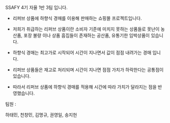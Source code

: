 SSAFY 4기 자율 1반 3팀 입니다.

- 리퍼브 상품에 하향식 경매를 이용해 판매하는 쇼핑몰 프로젝트입니다.

- 저희가 취급하는 리퍼브 상품이란 소비자 기준에 미치지 못하는 상품들로 못난이 농산품, 포장 불량 이나 상품 흠집들이 존재하는 공산품, 유통기한 임박상품이 있습니다.

-  하향식 경매는 최고가로 시작되어 시간이 지나면서 값이 점점 내려가는 경매 입니다.

- 리퍼브 상품들은 재고로 처리되며 시간이 지나면 점점 가치가 하락한다는 공통점이 있습니다.

- 따라서 리퍼브 상품에 하향식 경매를 적용해 시간에 따라 가치가 달라지는 점을 반영했습니다.




팀원 : 

하태민, 천창민, 김명규, 권영일, 송지헌
